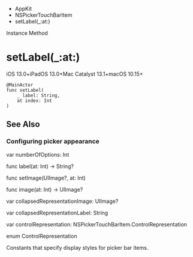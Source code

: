 

- AppKit
- NSPickerTouchBarItem
-  setLabel(\_:at:) 

Instance Method

# setLabel(\_:at:)

iOS 13.0+iPadOS 13.0+Mac Catalyst 13.1+macOS 10.15+

``` source
@MainActor
func setLabel(
    _ label: String,
    at index: Int
)
```

## See Also

### Configuring picker appearance

var numberOfOptions: Int

func label(at: Int) -> String?

func setImage(UIImage?, at: Int)

func image(at: Int) -> UIImage?

var collapsedRepresentationImage: UIImage?

var collapsedRepresentationLabel: String

var controlRepresentation: NSPickerTouchBarItem.ControlRepresentation

enum ControlRepresentation

Constants that specify display styles for picker bar items.

